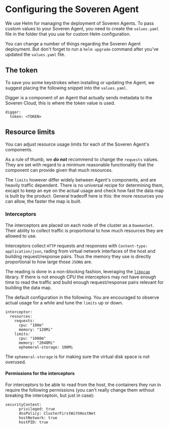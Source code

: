 # Configuring the Soveren Agent

We use Helm for managing the deployment of Soveren Agents. To pass custom values to your Soveren Agent, you need to create the `values.yaml` file in the folder that you use for custom Helm configuration.

You can change a number of things regarding the Soveren Agent deployment. But don't forget to run a `helm upgrade` command after you've updated the `values.yaml` file.

## The token

To save you some keystrokes when installing or updating the Agent, we suggest placing the following snippet into the `values.yaml`.

Digger is a component of an Agent that actually sends metadata to the Soveren Cloud, this is where the token value is used.

```shell
digger:
  token: <TOKEN>
```

## Resource limits

You can adjust resource usage limits for each of the Soveren Agent's components.

As a rule of thumb, we **_do not_** recommend to change the `requests` values. They are set with regard to a minimum reasonable functionality that the component can provide given that much resources.

The `limits` however differ widely between Agent's components, and are heavily traffic dependent. There is no universal recipe for determining them, excapt to keep an eye on the actual usage and check how fast the data map is built by the product. General tradeoff here is this: the more resources you can allow, the faster the map is built.

### Interceptors

The interceptors are placed on each node of the cluster as a `DaemonSet`. Their ability to collect traffic is proportional to how much resources they are allowed to use.

Interceptors collect `HTTP` requests and responses with `Content-type: application/json`, rading from virtual network interfaces of the host and building request/response pairs. Thus the memory they use is directly proportional to how large those `JSON`s are.

The reading is done in a non-blocking fashion, leveraging the [`libpcap`](https://www.tcpdump.org/) library.  If there is not enough CPU the interceptors may not have enough time to read the traffic and build enough request/response pairs relevant for building the data map.

The default configuration in the following. You are encouraged to observe actual usage for a while and tune the `limits` up or down.

```shell
interceptor:
  resources:
    requests:
      cpu: "100m"
      memory: "128Mi"
    limits:
      cpu: "1000m"
      memory: "2048Mi"
      ephemeral-storage: 100Mi
```

The `ephemeral-storage` is for making sure the virtual disk space is not overused.

#### Permissions for the interceptors

For interceptors to be able to read from the host, the containers they run in require the following permissions (you can't really change them without breaking the interceptoin, but just in case):

```shell
securityContext:
      privileged: true
      dnsPolicy: ClusterFirstWithHostNet
      hostNetwork: true
      hostPID: true
```
